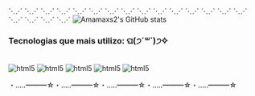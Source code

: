  ⋱⋰ ⋱⋰ ⋱⋰ ⋱⋰ ⋱⋰ ⋱⋰ ⋱⋰ ⋱⋰ ⋱⋰ ⋱⋰ ⋱⋰ ⋱⋰ ⋱⋰ ⋱⋰ ⋱⋰ ⋱⋰ ⋱⋰ ⋱⋰ ⋱⋰
![Amamaxs2's GitHub stats](https://github-readme-stats.vercel.app/api?username=amamaxs2&show_icons=true&theme=cobalt)

### Tecnologias que mais utilizo: ଘ(੭ˊ꒳​ˋ)੭✧
<div style="display: inline_block"><br/>
  <img align="center" alt="html5" src="https://img.shields.io/badge/JavaScript-323330?style=for-the-badge&logo=javascript&logoColor=F7DF1E"/>
  <img align="center" alt="html5" src="https://img.shields.io/badge/HTML5-E34F26?style=for-the-badge&logo=html5&logoColor=white"/>
    <img align="center" alt="html5" src="https://img.shields.io/badge/CSS3-1572B6?style=for-the-badge&logo=css3&logoColor=white"/>
  <img align="center" alt="html5" src="https://img.shields.io/badge/React-20232A?style=for-the-badge&logo=react&logoColor=61DAFB"/>
  <img align="center" alt="html5" src="https://img.shields.io/badge/Node.js-43853D?style=for-the-badge&logo=node.js&logoColor=white"/>
</div>

・‥…━━━☆・‥…━━━☆・‥…━━━☆・‥…━━━☆・‥…━━━☆
